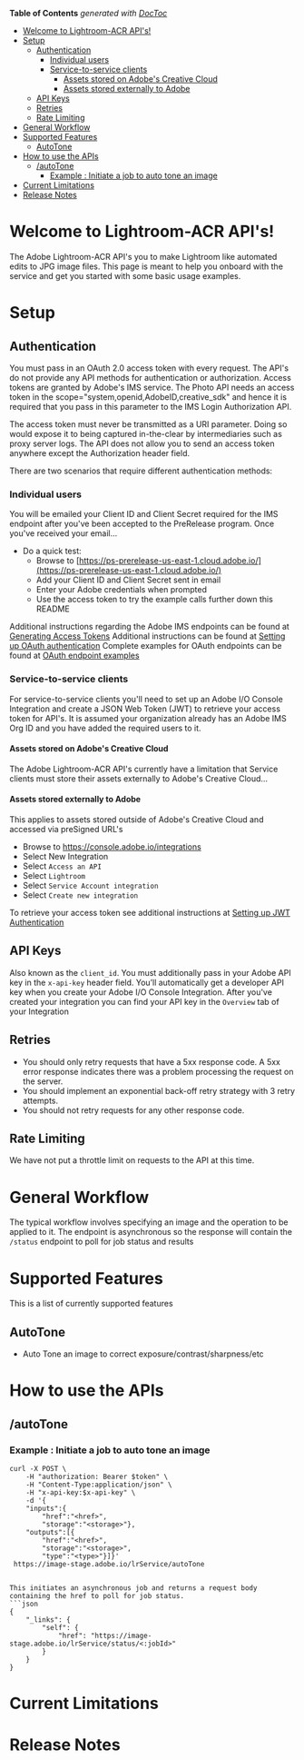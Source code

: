 


<!-- START doctoc generated TOC please keep comment here to allow auto update -->
<!-- DON'T EDIT THIS SECTION, INSTEAD RE-RUN doctoc TO UPDATE -->
**Table of Contents**  *generated with [DocToc](https://github.com/thlorenz/doctoc)*

- [Welcome to Lightroom-ACR API's!](#welcome-to-lightroom-acr-apis)
- [Setup](#setup)
  - [Authentication](#authentication)
    - [Individual users](#individual-users)
    - [Service-to-service clients](#service-to-service-clients)
      - [Assets stored on Adobe's Creative Cloud](#assets-stored-on-adobes-creative-cloud)
      - [Assets stored externally to Adobe](#assets-stored-externally-to-adobe)
  - [API Keys](#api-keys)
  - [Retries](#retries)
  - [Rate Limiting](#rate-limiting)
- [General Workflow](#general-workflow)
- [Supported Features](#supported-features)
  - [AutoTone](#autotone)
- [How to use the APIs](#how-to-use-the-apis)
  - [/autoTone](#autotone)
    - [Example : Initiate a job to auto tone an image](#example--initiate-a-job-to-auto-tone-an-image)
- [Current Limitations](#current-limitations)
- [Release Notes](#release-notes)

<!-- END doctoc generated TOC please keep comment here to allow auto update -->

# Welcome to Lightroom-ACR API's!

The Adobe Lightroom-ACR API's you to make Lightroom like automated edits to JPG image files.  This page is meant to help you onboard with the service and get you started with some basic usage examples.

# Setup

## Authentication

You must pass in an OAuth 2.0 access token with every request. The API's do not provide any API methods for authentication or authorization. Access tokens are granted by Adobe's IMS service. The Photo API needs an access token in the scope="system,openid,AdobeID,creative_sdk" and hence it is required that you pass in this parameter to the IMS Login Authorization API.

The access token must never be transmitted as a URI parameter. Doing so would expose it to being captured in-the-clear by intermediaries such as proxy server logs. The API does not allow you to send an access token anywhere except the Authorization header field.

There are two scenarios that require different authentication methods:

### Individual users

You will be emailed your Client ID and Client Secret required for the IMS endpoint after you've been accepted to the PreRelease program.  Once you've received your email...
- Do a quick test:
	- Browse to [https://ps-prerelease-us-east-1.cloud.adobe.io/](https://ps-prerelease-us-east-1.cloud.adobe.io/)
	- Add your Client ID and Client Secret sent in email
	- Enter your Adobe credentials when prompted
	- Use the access token to try the example calls further down this README

Additional instructions regarding the Adobe IMS endpoints can be found at [Generating Access Tokens](https://www.adobe.io/authentication/auth-methods.html#!adobeio/adobeio-documentation/master/auth/OAuth2.0Endpoints/web-oauth2.0-guide.md#generatingaccesstokens)
Additional instructions can be found at [Setting up OAuth authentication](https://www.adobe.io/authentication/auth-methods.html#!adobeio/adobeio-documentation/master/auth/OAuth2.0Endpoints/web-oauth2.0-guide.md)
Complete examples for OAuth endpoints can be found at [OAuth endpoint examples](https://www.adobe.io/authentication/auth-methods.html#!adobeio/adobeio-documentation/master/auth/OAuth2.0Endpoints/web-oauth2.0-guide.md#completeexamplesforoauthendpoints)


### Service-to-service clients

For service-to-service clients you'll need to set up an Adobe I/O Console Integration and create a JSON Web Token (JWT) to retrieve your access token for API's. It is assumed your organization already has an Adobe IMS Org ID and you have added the required users to it.


#### Assets stored on Adobe's Creative Cloud

The Adobe Lightroom-ACR API's currently have a limitation that Service clients must store their assets externally to Adobe's Creative Cloud...

#### Assets stored externally to Adobe
This applies to assets stored outside of Adobe's Creative Cloud and accessed via preSigned URL's

- Browse to https://console.adobe.io/integrations
- Select New Integration
- Select `Access an API`
- Select `Lightroom`
- Select `Service Account integration`
- Select `Create new integration`

To retrieve your access token see additional instructions at [Setting up JWT Authentication](https://www.adobe.io/authentication/auth-methods.html#!adobeio/adobeio-documentation/master/auth/JWTAuthenticationQuickStart.md)

## API Keys

Also known as the `client_id`. You must additionally pass in your Adobe API key in the `x-api-key` header field. You’ll automatically get a developer API key when you create your Adobe I/O Console Integration.  After you've created your integration you can find your API key in the `Overview` tab of your Integration

## Retries

- You should only retry requests that have a 5xx response code. A 5xx error response indicates there was a problem processing the request on the server.
- You should implement an exponential back-off retry strategy with 3 retry attempts.
- You should not retry requests for any other response code.

## Rate Limiting

We have not put a throttle limit on requests to the API at this time.


# General Workflow

The typical workflow involves specifying an image and the operation to be applied to it. The endpoint is asynchronous so the response will contain the `/status` endpoint to poll for job status and results


# Supported Features

This is a list of currently supported features

## AutoTone

- Auto Tone an image to correct exposure/contrast/sharpness/etc


# How to use the APIs

## /autoTone

### Example : Initiate a job to auto tone an image


```shell
curl -X POST \
	-H "authorization: Bearer $token" \
	-H "Content-Type:application/json" \
	-H "x-api-key:$x-api-key" \
	-d '{
	"inputs":{
		"href":"<href>",
		"storage":"<storage>"},
	"outputs":[{
		"href":"<href>",
		"storage":"<storage>",
		"type":"<type>"}]}'
 https://image-stage.adobe.io/lrService/autoTone


This initiates an asynchronous job and returns a request body containing the href to poll for job status.
```json
{
    "_links": {
        "self": {
            "href": "https://image-stage.adobe.io/lrService/status/<:jobId>"
        }
    }
}
```

# Current Limitations

# Release Notes
